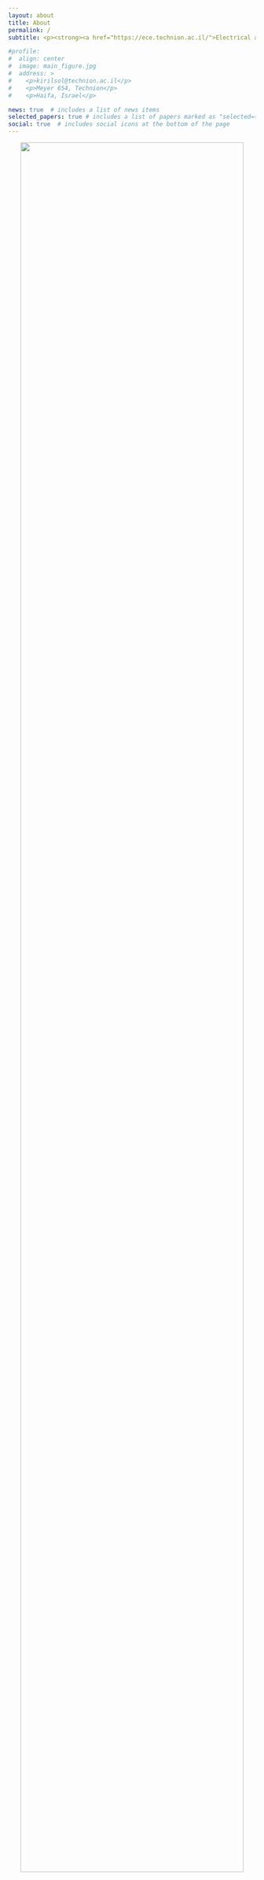 ```yaml
---
layout: about
title: About
permalink: /
subtitle: <p><strong><a href="https://ece.technion.ac.il/">Electrical and Computer Engineering</a></strong> | <strong>Technion - Israel Institute of Technology</strong></p>

#profile:
#  align: center
#  image: main_figure.jpg
#  address: >
#    <p>kirilsol@technion.ac.il</p>
#    <p>Meyer 654, Technion</p>
#    <p>Haifa, Israel</p>

news: true  # includes a list of news items
selected_papers: true # includes a list of papers marked as "selected={true}"
social: true  # includes social icons at the bottom of the page
---
```


<p align="center" width="100%">
    <img width="95%" src="assets/img/courses/multi_robot_systems.png">
</p>

{: style="text-align: justify" }
The **Multi-Robot Systems** (MRS) lab aims to endow individual robots and multi-robot teams with theory-driven and practical algorithms for tackling complex tasks. Our work explores fundamental questions in, e.g., control, planning, coordination, as well as applications in areas such as autonomous racing and driving, smart mobility, and disaster relief. We draw inspiration from various domains, including mathematics, computational sciences (optimization and artificial intelligence), and engineering (robotics, control, and transportation science), and rigorously test our ideas in theory and on physical hardware. 

{: style="text-align: justify" }
The lab is headed by Prof. [Kiril Solovey](https://kirilsol.github.io) from the faculty of [Electrical and Computer Engineering](https://ece.technion.ac.il/), who is affiliated with [Tech.AI](https://tech-ai.technion.ac.il/), the [Autonomous Systems Program](https://tasp.technion.ac.il/), and the [Applied Mathematics Program](https://math.technion.ac.il/labs/applied-math/en/). We host the Technion [F1TENTH team](/f1tenth/) who develop autonomous racecars for head-to-head racing.

{: style="text-align: justify" }
:wave: **We're recruiting MSc, PhD students and PostDocs with strong background in math, algorithms, optimization, and robotics to work on autonomous racing and driving :checkered_flag:, optimization for autonomous mobility-on-demand :oncoming_automobile:, learning-based methods for model predictive control :robot:**
